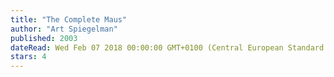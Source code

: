 ```yaml
---
title: "The Complete Maus"
author: "Art Spiegelman"
published: 2003
dateRead: Wed Feb 07 2018 00:00:00 GMT+0100 (Central European Standard Time)
stars: 4
---
```


